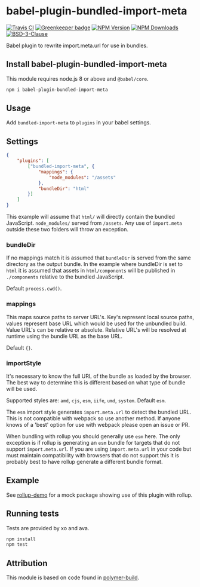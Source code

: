 # babel-plugin-bundled-import-meta

[![Travis CI][travis-image]][travis-url]
[![Greenkeeper badge][gk-image]](https://greenkeeper.io/)
[![NPM Version][npm-image]][npm-url]
[![NPM Downloads][downloads-image]][downloads-url]
[![BSD-3-Clause][license-image]](LICENSE)

Babel plugin to rewrite import.meta.url for use in bundles.

## Install babel-plugin-bundled-import-meta

This module requires node.js 8 or above and `@babel/core`.

```sh
npm i babel-plugin-bundled-import-meta
```

## Usage

Add `bundled-import-meta` to `plugins` in your babel settings.

## Settings

```json
{
	"plugins": [
		["bundled-import-meta", {
			"mappings": {
				"node_modules": "/assets"
			},
			"bundleDir": "html"
		}]
	]
}
```

This example will assume that `html/` will directly contain the bundled JavaScript.
`node_modules/` served from `/assets`.  Any use of `import.meta` outside these
two folders will throw an exception.

### bundleDir

If no mappings match it is assumed that `bundleDir` is served from the same directory
as the output bundle.  In the example where bundleDir is set to `html` it is assumed
that assets in `html/components` will be published in `./components` relative to the
bundled JavaScript.

Default `process.cwd()`.

### mappings

This maps source paths to server URL's.  Key's represent local source paths, values
represent base URL which would be used for the unbundled build.  Value URL's can be
relative or absolute.  Relative URL's will be resolved at runtime using the bundle
URL as the base URL.

Default `{}`.

### importStyle

It's necessary to know the full URL of the bundle as loaded by the browser.  The best
way to determine this is different based on what type of bundle will be used.

Supported styles are: `amd`, `cjs`, `esm`, `iife`, `umd`, `system`.  Default `esm`.

The `esm` import style generates `import.meta.url` to detect the bundled URL.  This
is not compatible with webpack so use another method.  If anyone knows of a 'best'
option for use with webpack please open an issue or PR.

When bundling with rollup you should generally use `esm` here.  The only exception is
if rollup is generating an `esm` bundle for targets that do not support
`import.meta.url`.  If you are using `import.meta.url` in your code but must maintain
compatibility with browsers that do not support this it is probably best to have rollup
generate a different bundle format.

## Example

See [rollup-demo] for a mock package showing use of this plugin with rollup.

## Running tests

Tests are provided by xo and ava.

```sh
npm install
npm test
```

## Attribution

This module is based on code found in [polymer-build].

[npm-image]: https://img.shields.io/npm/v/babel-plugin-bundled-import-meta.svg
[npm-url]: https://npmjs.org/package/babel-plugin-bundled-import-meta
[travis-image]: https://travis-ci.org/cfware/babel-plugin-bundled-import-meta.svg?branch=master
[travis-url]: https://travis-ci.org/cfware/babel-plugin-bundled-import-meta
[gk-image]: https://badges.greenkeeper.io/cfware/babel-plugin-bundled-import-meta.svg
[downloads-image]: https://img.shields.io/npm/dm/babel-plugin-bundled-import-meta.svg
[downloads-url]: https://npmjs.org/package/babel-plugin-bundled-import-meta
[license-image]: https://img.shields.io/npm/l/babel-plugin-bundled-import-meta.svg
[polymer-build]: https://github.com/Polymer/tools/blob/fdc9e5472674c63435e8188fdc00b342184ce8f3/packages/build/src/babel-plugin-import-meta.ts
[rollup-demo]: https://github.com/cfware/babel-plugin-bundled-import-meta/tree/master/rollup-demo
